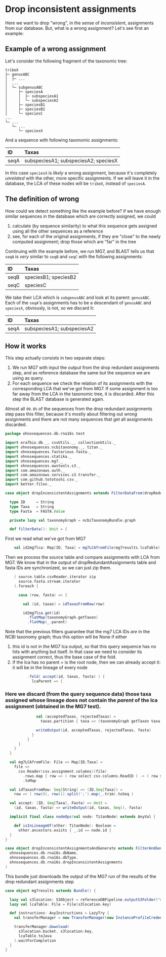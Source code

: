 
# Drop inconsistent assignments

Here we want to drop "wrong", in the sense of *inconsistent*, assignments from our database. But, what is a wrong assignment? Let's see first an example:

## Example of a wrong assignment

Let's consider the following fragment of the taxonomic tree:

```
tribeX
├─ genusABC
│  ├─ ...
│  ...
│  └─ subgenusABC
│     ├─ speciesA
│     │  ├─ subspeciesA1
│     │  └─ subspeciesA2
│     ├─ speciesB1
│     ├─ speciesB2
│     └─ speciesC
...
└─ ...
   └─ ...
      └─ speciesX
```

And a sequence with following taxonomic assignments:

| ID   | Taxas                                |
|:-----|:-------------------------------------|
| seqA | subspeciesA1; subspeciesA2; speciesX |

In this case `speciesX` is *likely* a wrong assignment, because it's completely *unrelated* with the other, more specific assignments. If we will leave it in the database, the LCA of these nodes will be `tribeX`, instead of `speciesA`.

## The definition of wrong

How could we detect something like the example before? if we have enough similar sequences in the database which are correctly assigned, we could

1. calculate (by sequence similarity) to what this sequence gets assigned using all the other sequences as a reference
2. see, for each of the original assignments, if they are "close" to the newly computed assignment; drop those which are "far" in the tree

Continuing with the example before, we run MG7, and BLAST tells us that `seqA` is *very* similar to `seqB` and `seqC` with the following assignments:

| ID   | Taxas                |
|:-----|:---------------------|
| seqB | speciesB1; speciesB2 |
| seqC | speciesC             |

We take their LCA which is `subgenusABC` and look at its parent: `genusABC`. Each of the `seqA`'s assignments has to be a descendant of `genusABC` and `speciesX`, obviously, is not, so we discard it:

| ID   | Taxas                      |
|:-----|:---------------------------|
| seqA | subspeciesA1; subspeciesA2 |

## How it works

This step actually consists in two separate steps:

1. We run MG7 with input the output from the drop redundant assignments step, and as reference database the same but the sequence we are using as query.
2. For each sequence we check the relation of its assignments with the corresponding LCA that we've got from MG7. If some assignment is too far away from the LCA in the taxonomic tree, it is discarded. After this step the BLAST database is generated again.

Almost all `99.8%` of the sequences from the drop redundant assignments step pass  this filter, because it's mostly about filtering out *wrong* assignments and there are not many sequences that get all assignments discarded.


```scala
package ohnosequences.db.rna16s.test

import era7bio.db._, csvUtils._, collectionUtils._
import ohnosequences.ncbitaxonomy._, titan._
import ohnosequences.fastarious.fasta._
import ohnosequences.statika._
import ohnosequences.mg7._
import ohnosequences.awstools.s3._
import com.amazonaws.auth._
import com.amazonaws.services.s3.transfer._
import com.github.tototoshi.csv._
import better.files._

case object dropInconsistentAssignments extends FilterDataFrom(dropRedundantAssignments)(deps = mg7results, ncbiTaxonomyBundle) {

  type ID     = String
  type Taxa   = String
  type Fasta  = FASTA.Value

  private lazy val taxonomyGraph = ncbiTaxonomyBundle.graph

  def filterData(): Unit = {
```

First we read what we've got from MG7

```scala
    val id2mg7lca: Map[ID, Taxa] = mg7LCAfromFile(mg7results.lcaTable)
```

Then we process the source table and compare assignments with LCA from MG7. We know that in the output of dropRedundantAssignments table and fasta IDs are synchronized, so we can just zip them.

```scala
    ( source.table.csvReader.iterator zip
      source.fasta.stream.iterator
    ).foreach {

      case (row, fasta) => {

        val (id, taxas) = idTaxasFromRow(row)

        id2mg7lca.get(id)
          .flatMap(taxonomyGraph.getTaxon)
          .flatMap(_.parent)
```


Note that the previous filters guarantee that the mg7 LCA IDs *are* in the NCBI taxonomy graph; thus this option will be None if either

1. this id is not in the MG7 lca output, so that this query sequence has no hits with anything but itself. In that case we need to consider its assignment correct, thus the base case of the fold.
2. If the lca has no parent = is the root node, then we can already accept it: it will be in the lineage of every node


```scala
          .fold( accept(id, taxas, fasta) ) {
            lcaParent => {
```

### Here we discard (from the query sequence data) those taxa assigned whose lineage does **not** contain the *parent* of the lca assignment (obtained in the MG7 test).

```scala
              val (acceptedTaxas, rejectedTaxas) =
                taxas.partition { taxa => (taxonomyGraph getTaxon taxa).fold(false)( lcaParent isInLineageOf _ ) }

              writeOutput(id, acceptedTaxas, rejectedTaxas, fasta)
            }
          }
      }
    }
  }

  val mg7LCAfromFile: File => Map[ID,Taxa] =
    file =>
      csv.Reader(csv.assignment.columns)(file)
        .rows.map { row => ( row select csv.columns.ReadID ) -> ( row select csv.columns.Taxa ) }
        .toMap

  val idTaxasFromRow: Seq[String] => (ID,Seq[Taxa]) =
    row => ( row(0), row(1).split(';').map(_.trim).toSeq )

  val accept: (ID, Seq[Taxa], Fasta) => Unit =
    (id, taxas, fasta) => writeOutput(id, taxas, Seq(), fasta)

  implicit final class nodeOps(val node: TitanNode) extends AnyVal {

    def isInLineageOf(other: TitanNode): Boolean =
      other.ancestors.exists { _.id == node.id }
  }
}

case object dropInconsistentAssignmentsAndGenerate extends FilterAndGenerateBlastDB(
  ohnosequences.db.rna16s.dbName,
  ohnosequences.db.rna16s.dbType,
  ohnosequences.db.rna16s.dropInconsistentAssignments
)
```

This bundle just downloads the output of the MG7 run of the results of the drop redundant assignments step

```scala
case object mg7results extends Bundle() {

  lazy val s3location: S3Object = referenceDBPipeline.outputS3Folder("merge") / "refdb.lca.csv"
  lazy val lcaTable: File = File(s3location.key)

  def instructions: AnyInstructions = LazyTry {
    val transferManager = new TransferManager(new InstanceProfileCredentialsProvider())

    transferManager.download(
      s3location.bucket, s3location.key,
      lcaTable.toJava
    ).waitForCompletion
  }
}

```




[test/scala/dropRedundantAssignments.scala]: dropRedundantAssignments.scala.md
[test/scala/runBundles.scala]: runBundles.scala.md
[test/scala/mg7pipeline.scala]: mg7pipeline.scala.md
[test/scala/compats.scala]: compats.scala.md
[test/scala/dropInconsistentAssignments.scala]: dropInconsistentAssignments.scala.md
[test/scala/pick16SCandidates.scala]: pick16SCandidates.scala.md
[main/scala/package.scala]: ../../main/scala/package.scala.md
[main/scala/release.scala]: ../../main/scala/release.scala.md
